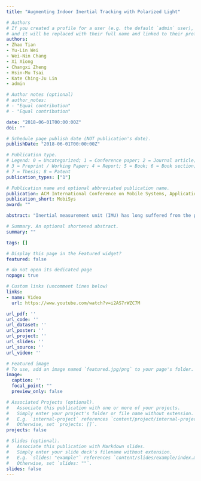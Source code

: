 ```yaml
---
title: "Augmenting Indoor Inertial Tracking with Polarized Light"

# Authors
# If you created a profile for a user (e.g. the default `admin` user), write the username (folder name) here 
# and it will be replaced with their full name and linked to their profile.
authors:
- Zhao Tian 
- Yu-Lin Wei 
- Wei-Nin Chang 
- Xi Xiong 
- Changxi Zheng 
- Hsin-Mu Tsai 
- Kate Ching-Ju Lin 
- admin

# Author notes (optional)
# author_notes:
# - "Equal contribution"
# - "Equal contribution"

date: "2018-06-01T00:00:00Z"
doi: ""

# Schedule page publish date (NOT publication's date).
publishDate: "2018-06-01T00:00:00Z"

# Publication type.
# Legend: 0 = Uncategorized; 1 = Conference paper; 2 = Journal article;
# 3 = Preprint / Working Paper; 4 = Report; 5 = Book; 6 = Book section;
# 7 = Thesis; 8 = Patent
publication_types: ["1"]

# Publication name and optional abbreviated publication name.
publication: ACM International Conference on Mobile Systems, Applications, and Services (MobiSys), 2018.
publication_short: MobiSys
award: ""

abstract: "Inertial measurement unit (IMU) has long suffered from the problem of integration drift, where sensor noises accumulate quickly and cause fast-growing tracking errors. Existing methods for calibrating IMU tracking either require human in the loop, or need energy-consuming cameras, or suffer from coarse tracking granularity. We propose to augment indoor inertial tracking by reusing existing indoor luminaries to project a static light polarization pattern in the space. This pattern is imperceptible to human eyes and yet through a polarizer, it becomes detectable by a color sensor, and thus can serve as fine-grained optical landmarks that constrain and correct IMU's integration drift and boost tracking accuracy. Exploiting the birefringence optical property of transparent tapes -- a low-cost and easily-accessible material -- we realize the polarization pattern by simply adding to existing light cover a thin polarizer film with transparent tape stripes glued atop. When fusing with IMU sensor signals, the light pattern enables robust, accurate and low-power motion tracking. Meanwhile, our approach entails low deployment overhead by reusing existing lighting infrastructure without needing an active modulation unit. We build a prototype of our light cover and the sensing unit using off-the-shelf components. Experiments show 4.3 cm median error for 2D tracking and 10 cm for 3D tracking, as well as its robustness in diverse settings."

# Summary. An optional shortened abstract.
summary: ""

tags: []

# Display this page in the Featured widget?
featured: false

# do not open its dedicated page
nopage: true

# Custom links (uncomment lines below)
links:
- name: Video
  url: https://www.youtube.com/watch?v=i2AS7rWZC7M

url_pdf: ''
url_code: ''
url_dataset: ''
url_poster: ''
url_project: ''
url_slides: ''
url_source: ''
url_video: ''

# Featured image
# To use, add an image named `featured.jpg/png` to your page's folder. 
image:
  caption: ''
  focal_point: ""
  preview_only: false

# Associated Projects (optional).
#   Associate this publication with one or more of your projects.
#   Simply enter your project's folder or file name without extension.
#   E.g. `internal-project` references `content/project/internal-project/index.md`.
#   Otherwise, set `projects: []`.
projects: false

# Slides (optional).
#   Associate this publication with Markdown slides.
#   Simply enter your slide deck's filename without extension.
#   E.g. `slides: "example"` references `content/slides/example/index.md`.
#   Otherwise, set `slides: ""`.
slides: false
---
```

